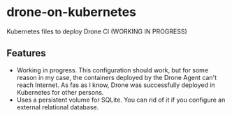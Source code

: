 # drone-on-kubernetes
Kubernetes files to deploy Drone CI (WORKING IN PROGRESS)

## Features
- Working in progress. This configuration should work, but for some reason in my case, the containers deployed by the Drone Agent can't reach Internet. As fas as I know, Drone was successfully deployed in Kubernetes for other persons.
- Uses a persistent volume for SQLite. You can rid of it if you configure an external relational database.

